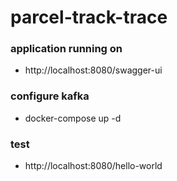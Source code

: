 # parcel-track-trace

### application running on
* http://localhost:8080/swagger-ui

### configure kafka
* docker-compose up -d

### test
* http://localhost:8080/hello-world
